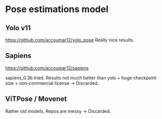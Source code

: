 # Pose estimations model

## Yolo v11

<https://github.com/accoumar12/yolo_pose>
Really nice results.

## Sapiens

<https://github.com/accoumar12/sapiens>

sapiens_0.3b tried.
Results not much better than yolo + huge checkpoint size + non-commercial license -> Discarded.

## ViTPose / Movenet

Rather old models, Repos are messy -> Discarded.

